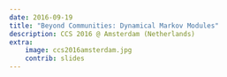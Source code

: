 ```yaml
---
date: 2016-09-19
title: "Beyond Communities: Dynamical Markov Modules"
description: CCS 2016 @ Amsterdam (Netherlands)
extra:
    image: ccs2016amsterdam.jpg
    contrib: slides
---
```


